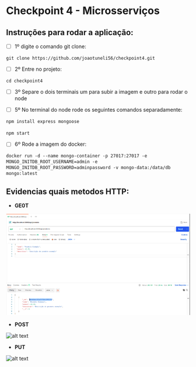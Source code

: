 # Checkpoint 4 - Microsserviços

## Instruções para rodar a aplicação:

- [ ] 1º digite o comando git clone:
```
git clone https://github.com/joaotuneli56/checkpoint4.git
```

- [ ] 2º Entre no projeto:
```
cd checkpoint4
``` 

- [ ] 3º Separe o dois terminais um para subir a imagem e outro para rodar o node

- [ ] 5º No terminal do node rode os seguintes comandos separadamente:
```
npm install express mongoose

npm start
``` 

- [ ] 6º Rode a imagem do docker:
```
docker run -d --name mongo-container -p 27017:27017 -e MONGO_INITDB_ROOT_USERNAME=admin -e MONGO_INITDB_ROOT_PASSWORD=adminpassword -v mongo-data:/data/db mongo:latest
```

## Evidencias quais metodos HTTP:

- **GE0T**

![alt text](images/GET.png)

- **POST**

![alt text](images/POSTpng)

- **PUT**

![alt text](images/PUTpng)
